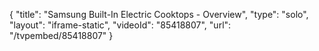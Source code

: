 {
    "title": "Samsung Built-In Electric Cooktops - Overview",
    "type": "solo",
    "layout": "iframe-static",
    "videoId": "85418807",
    "url": "\/tvpembed\/85418807"
}